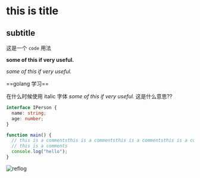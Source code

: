 # this is title

## subtitle

这是一个 `code` 用法

**some of this if very useful.**

_some of this if very useful._

==golang 学习==

在什么时候使用 italic 字体 _some of this if very useful._ <!-- comments 是看不见的 --> 这是什么意思??

```typescript
interface IPerson {
  name: string;
  age: number;
}

function main() {
  // this is a commentsthis is a commentsthis is a commentsthis is a commentsthis is a comments
  // this is a comments
  console.log("hello");
}
```

![reflog](https://user-images.githubusercontent.com/16500384/129659561-5843a431-744a-4402-b8cf-9ac85e79d96e.gif)


